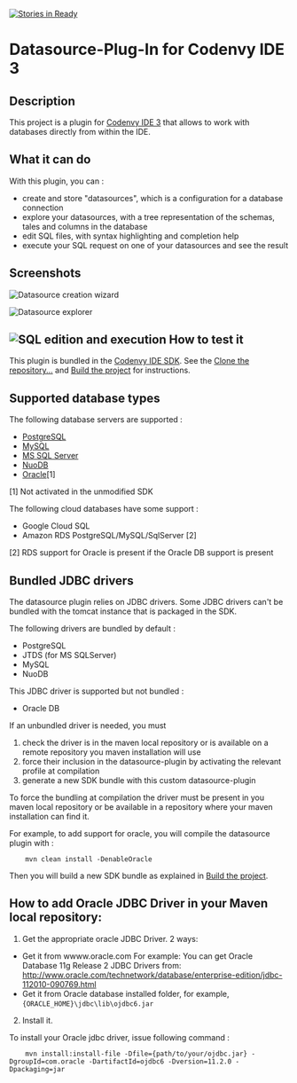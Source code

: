 [![Stories in Ready](https://badge.waffle.io/codenvy/plugin-datasource.png?label=ready&title=Ready)](https://waffle.io/codenvy/plugin-datasource)

Datasource-Plug-In for Codenvy IDE 3
====================================

Description
-----------

This project is a plugin for [Codenvy IDE 3](http://docs.codenvy.com/sdk/introduction/) that allows to work with databases directly from within the IDE.

What it can do
--------------

With this plugin, you can :

- create and store "datasources", which is a configuration for a database connection
- explore your datasources, with a tree representation of the schemas, tales and columns in the database
- edit SQL files, with syntax highlighting and completion help
- execute your SQL request on one of your datasources and see the result

Screenshots
-----------

![Datasource creation wizard](../screenshots/screenshots/datasource_plugin_creation.png?raw=true, "Datasource creation wizard")

![Datasource explorer](../screenshots/screenshots/datasource_plugin_explorer.png?raw=true, "Datasource explorer")

![SQL edition and execution](../screenshots/screenshots/datasource_plugin_sql_exec.png?raw=true, "SQL edition and execution")
How to test it
--------------

This plugin is bundled in the [Codenvy IDE SDK](https://github.com/codenvy/sdk). See the
[Clone the repository...](https://github.com/codenvy/sdk#clone-the-repository--checkout-latest-stable-branch) and
[Build the project](https://github.com/codenvy/sdk#build-the-project) for instructions.


Supported database types
------------------------

The following database servers are supported :

- [PostgreSQL](https://en.wikipedia.org/wiki/Postgres)
- [MySQL](https://en.wikipedia.org/wiki/Mysql)
- [MS SQL Server](https://en.wikipedia.org/wiki/Microsoft_SQL_Server)
- [NuoDB](https://en.wikipedia.org/wiki/NuoDB)
- [Oracle](https://en.wikipedia.org/wiki/Oracle_Database)[1]

[1] Not activated in the unmodified SDK

The following cloud databases have some support :

- Google Cloud SQL
- Amazon RDS PostgreSQL/MySQL/SqlServer [2]

[2] RDS support for Oracle is present if the Oracle DB support is present


Bundled JDBC drivers
--------------------

The datasource plugin relies on JDBC drivers.
Some JDBC drivers can't be bundled with the tomcat instance that is packaged in the SDK.

The following drivers are bundled by default :

- PostgreSQL
- JTDS (for MS SQLServer)
- MySQL
- NuoDB

This JDBC driver is supported but not bundled :

- Oracle DB


If an unbundled driver is needed, you must

1. check the driver is in the maven local repository or is available on a remote repository you maven installation will
use
2. force their inclusion in the datasource-plugin by activating the relevant profile at compilation
3. generate a new SDK bundle with this custom datasource-plugin

To force the bundling at compilation the driver must be present in you maven local repository or be available in a
repository where your maven installation can find it.


For example, to add support for oracle, you will compile the datasource plugin with :

```
    mvn clean install -DenableOracle
```

Then you will build a new SDK bundle as explained in [Build the project](https://github.com/codenvy/sdk#build-the-project).


How to add Oracle JDBC Driver in your Maven local repository:
-------------------------------------------------------------

1. Get the appropriate oracle JDBC Driver. 2 ways:
  - Get it from wwww.oracle.com
    For example: You can get Oracle Database 11g Release 2 JDBC Drivers from:
    http://www.oracle.com/technetwork/database/enterprise-edition/jdbc-112010-090769.html
  - Get it from Oracle database installed folder, for example, `{ORACLE_HOME}\jdbc\lib\ojdbc6.jar`

2. Install it.

To install your Oracle jdbc driver, issue following command :

```
    mvn install:install-file -Dfile={path/to/your/ojdbc.jar} -DgroupId=com.oracle -DartifactId=ojdbc6 -Dversion=11.2.0 -Dpackaging=jar
```
